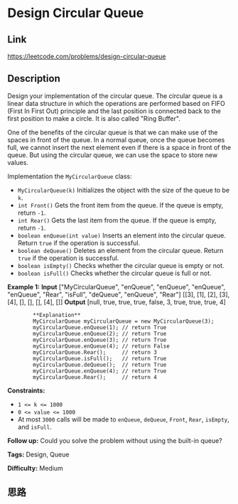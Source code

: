 # Design Circular Queue

## Link

https://leetcode.com/problems/design-circular-queue


## Description

Design your implementation of the circular queue. The circular queue is a
linear data structure in which the operations are performed based on FIFO
(First In First Out) principle and the last position is connected back to the
first position to make a circle. It is also called "Ring Buffer".

One of the benefits of the circular queue is that we can make use of the
spaces in front of the queue. In a normal queue, once the queue becomes full,
we cannot insert the next element even if there is a space in front of the
queue. But using the circular queue, we can use the space to store new values.

Implementation the `MyCircularQueue` class:

  * `MyCircularQueue(k)` Initializes the object with the size of the queue to be `k`.
  * `int Front()` Gets the front item from the queue. If the queue is empty, return `-1`.
  * `int Rear()` Gets the last item from the queue. If the queue is empty, return `-1`.
  * `boolean enQueue(int value)` Inserts an element into the circular queue. Return `true` if the operation is successful.
  * `boolean deQueue()` Deletes an element from the circular queue. Return `true` if the operation is successful.
  * `boolean isEmpty()` Checks whether the circular queue is empty or not.
  * `boolean isFull()` Checks whether the circular queue is full or not.



**Example 1:**
            **Input**    ["MyCircularQueue", "enQueue", "enQueue", "enQueue", "enQueue", "Rear", "isFull", "deQueue", "enQueue", "Rear"]    [[3], [1], [2], [3], [4], [], [], [], [4], []]    **Output**    [null, true, true, true, false, 3, true, true, true, 4]        
            
            **Explanation**    
            MyCircularQueue myCircularQueue = new MyCircularQueue(3);    
            myCircularQueue.enQueue(1); // return True    
            myCircularQueue.enQueue(2); // return True    
            myCircularQueue.enQueue(3); // return True    
            myCircularQueue.enQueue(4); // return False    
            myCircularQueue.Rear();     // return 3    
            myCircularQueue.isFull();   // return True    
            myCircularQueue.deQueue();  // return True    
            myCircularQueue.enQueue(4); // return True    
            myCircularQueue.Rear();     // return 4    



**Constraints:**

  * `1 <= k <= 1000`
  * `0 <= value <= 1000`
  * At most `3000` calls will be made to `enQueue`, `deQueue`, `Front`, `Rear`, `isEmpty`, and `isFull`.



**Follow up:**  Could you solve the problem without using the built-in queue?


**Tags:** Design, Queue

**Difficulty:** Medium

## 思路

[title]: https://leetcode.com/problems/design-circular-queue
